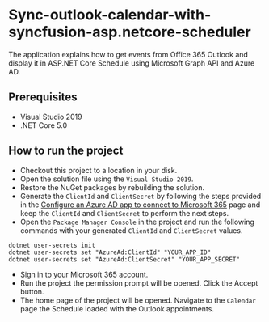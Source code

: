 # Sync-outlook-calendar-with-syncfusion-asp.netcore-scheduler
The application explains how to get events from Office 365 Outlook and display it in ASP.NET Core Schedule using Microsoft Graph API and Azure AD.

## Prerequisites

* Visual Studio 2019
* .NET Core 5.0

## How to run the project

* Checkout this project to a location in your disk.
* Open the solution file using the `Visual Studio 2019`.
* Restore the NuGet packages by rebuilding the solution.
* Generate the `ClientId` and `ClientSecret` by following the steps provided in the [Configure an Azure AD app to connect to Microsoft 365](https://learn.microsoft.com/en-us/training/modules/msgraph-dotnet-core-show-user-emails/2-exercise-configure-azure-ad-app) page and keep the `ClientId` and `ClientSecret` to perform the next steps.
* Open the `Package Manager Console` in the project and run the following commands with your generated `ClientId` and `ClientSecret` values.
```console
dotnet user-secrets init
dotnet user-secrets set "AzureAd:ClientId" "YOUR_APP_ID"
dotnet user-secrets set "AzureAd:ClientSecret" "YOUR_APP_SECRET"
```
* Sign in to your Microsoft 365 account.
* Run the project the permission prompt will be opened. Click the Accept button.
* The home page of the project will be opened. Navigate to the `Calendar` page the Schedule loaded with the Outlook appointments.